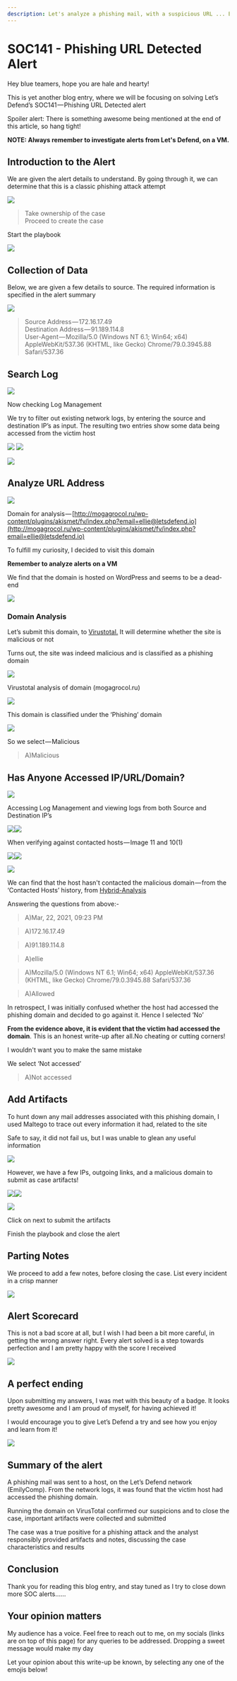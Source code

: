 ```yaml
---
description: Let's analyze a phishing mail, with a suspicious URL ... Event ID - 86)
---
```


# SOC141 - Phishing URL Detected Alert

Hey blue teamers, hope you are hale and hearty!

This is yet another blog entry, where we will be focusing on solving Let’s Defend’s SOC141 — Phishing URL Detected alert

Spoiler alert: There is something awesome being mentioned at the end of this article, so hang tight!

**NOTE: Always remember to investigate alerts from Let's Defend, on a VM.**

## Introduction to the Alert

We are given the alert details to understand. By going through it, we can determine that this is a classic phishing attack attempt

&#x20;                                                     ![](https://cdn-images-1.medium.com/max/1000/1\*-E9m1imob2W4hCTMx8YewA.png)

> Take ownership of the case\
> Proceed to create the case

Start the playbook

&#x20;                                                     ![](https://cdn-images-1.medium.com/max/1000/1\*fh6ANtxb02gq3clTk4wKfw.png)

## Collection of Data

Below, we are given a few details to source. The required information is specified in the alert summary

&#x20;                                                        ![](https://cdn-images-1.medium.com/max/1000/1\*BYlH1v1SDtQbonmNKj2t-A.png)

> Source Address — 172.16.17.49\
> Destination Address — 91.189.114.8\
> User-Agent — Mozilla/5.0 (Windows NT 6.1; Win64; x64) AppleWebKit/537.36 (KHTML, like Gecko) Chrome/79.0.3945.88 Safari/537.36

## Search Log

&#x20;                                                      ![](https://cdn-images-1.medium.com/max/1000/1\*8y9siGUYkpwC-r4Z1Jln4A.png)

Now checking Log Management

We try to filter out existing network logs, by entering the source and destination IP’s as input. The resulting two entries show some data being accessed from the victim host

![](https://cdn-images-1.medium.com/max/1000/1\*aJ55u6shGtNdoPVUXEvmLQ.png)            ![](https://cdn-images-1.medium.com/max/750/1\*cmzBRPqYfLKvAMHw2ss2BA.png)

&#x20;                                              ![](https://cdn-images-1.medium.com/max/1000/1\*3h7heP\_IfmMmNGZiiJxqZw.png)

## Analyze URL Address&#x20;

&#x20;                                               ![](https://cdn-images-1.medium.com/max/1000/1\*SBOR1ZUo1lVkaocUfw9GjA.png)

Domain for analysis — [http://mogagrocol.ru/wp-content/plugins/akismet/fv/index.php?email=ellie@letsdefend.io](http://mogagrocol.ru/wp-content/plugins/akismet/fv/index.php?email=ellie@letsdefend.io)

To fulfill my curiosity, I decided to visit this domain&#x20;

**Remember to analyze alerts on a VM**

We find that the domain is hosted on WordPress and seems to be a dead-end

&#x20;                                            ![](https://cdn-images-1.medium.com/max/1000/1\*1-qYspTQJrb4vyPfcJLBRA.png)

### Domain Analysis

Let’s submit this domain, to [Virustotal.](https://www.virustotal.com/gui/home/upload) It will determine whether the site is malicious or not

Turns out, the site was indeed malicious and is classified as a phishing domain

&#x20;                                                   ![](https://cdn-images-1.medium.com/max/1000/1\*nvfKfTbuKtshihcr15HIqA.png)

Virustotal analysis of domain (mogagrocol.ru)

&#x20;                                                   ![](https://cdn-images-1.medium.com/max/1000/1\*APvV8U3llauyKILhUYCRVA.png)

This domain is classified under the ‘Phishing’ domain

&#x20;                                                    ![](https://cdn-images-1.medium.com/max/1000/1\*XDeiB6Tst3WXxGYuipThAg.png)

So we select — Malicious

> A)Malicious

## Has Anyone Accessed IP/URL/Domain?

&#x20;                                               ![](https://cdn-images-1.medium.com/max/1000/1\*0paPNTFmtnQhsfZ0DbVHEA.png)

Accessing Log Management and viewing logs from both Source and Destination IP’s

&#x20;             ![](https://cdn-images-1.medium.com/max/750/1\*cmzBRPqYfLKvAMHw2ss2BA.png)![](https://cdn-images-1.medium.com/max/1000/1\*3h7heP\_IfmMmNGZiiJxqZw.png)

When verifying against contacted hosts — Image 11 and 10(1)

![](https://cdn-images-1.medium.com/max/1000/1\*ghjcNejcsnBkLPL2DSE8rQ.png)![](https://cdn-images-1.medium.com/max/750/1\*DNLSKDu0LlL4J2Lgpu-XCw.png)

&#x20;                                  ![](https://cdn-images-1.medium.com/max/1000/1\*6R4t58RACvSWSWReV7qURA.png)

We can find that the host hasn't contacted the malicious domain — from the ‘Contacted Hosts’ history, from [Hybrid-Analysis](https://www.hybrid-analysis.com)

Answering the questions from above:-

> A)Mar, 22, 2021, 09:23 PM

> A)172.16.17.49

> A)91.189.114.8

> A)ellie

> A)Mozilla/5.0 (Windows NT 6.1; Win64; x64) AppleWebKit/537.36 (KHTML, like Gecko) Chrome/79.0.3945.88 Safari/537.36

> A)Allowed

In retrospect, I was initially confused whether the host had accessed the phishing domain and decided to go against it. Hence I selected ‘No’

**From the evidence above, it is evident that the victim had accessed the domain**. This is an honest write-up after all.No cheating or cutting corners!

I wouldn't want you to make the same mistake

We select ‘Not accessed’

> A)Not accessed

## Add Artifacts

To hunt down any mail addresses associated with this phishing domain, I used Maltego to trace out every information it had, related to the site

Safe to say, it did not fail us, but I was unable to glean any useful information

&#x20;                                           ![](https://cdn-images-1.medium.com/max/1000/1\*iWRzt3dUnD-qs9p5N8IBaw.png)

However, we have a few IPs, outgoing links, and a malicious domain to submit as case artifacts!

&#x20;          ![](https://cdn-images-1.medium.com/max/1000/1\*aAAxGI4\_2D5Y6Clv3WdhTw.png)![](https://cdn-images-1.medium.com/max/750/1\*IQApi5Y3g9qTLKaMIj-rwQ.png)&#x20;

&#x20;                                              ![](https://cdn-images-1.medium.com/max/1000/1\*9btivc7cxKs6Sc9gbGS68Q.png)

Click on next to submit the artifacts

Finish the playbook and close the alert

## Parting Notes

We proceed to add a few notes, before closing the case. List every incident in a crisp manner

&#x20;                                                 ![](https://cdn-images-1.medium.com/max/1000/1\*7SpGPAl26GP5Lk5cWFFpJg.png)

## Alert Scorecard

This is not a bad score at all, but I wish I had been a bit more careful, in getting the wrong answer right. Every alert solved is a step towards perfection and I am pretty happy with the score I received

&#x20;                                                    ![](https://cdn-images-1.medium.com/max/1000/1\*lguLifzdPkCtQz1efm8a2A.png)

## A perfect ending

Upon submitting my answers, I was met with this beauty of a badge. It looks pretty awesome and I am proud of myself, for having achieved it!

I would encourage you to give Let’s Defend a try and see how you enjoy and learn from it!

&#x20;                                                ![](https://cdn-images-1.medium.com/max/1000/1\*GbWIJou7K5iQWVhyXdqjHQ.png)

## Summary of the alert

A phishing mail was sent to a host, on the Let’s Defend network (EmilyComp). From the network logs, it was found that the victim host had accessed the phishing domain.

Running the domain on VirusTotal confirmed our suspicions and to close the case, important artifacts were collected and submitted

The case was a true positive for a phishing attack and the analyst responsibly provided artifacts and notes, discussing the case characteristics and results

## Conclusion

Thank you for reading this blog entry, and stay tuned as I try to close down more SOC alerts……

## Your opinion matters

My audience has a voice. Feel free to reach out to me, on my socials (links are on top of this page) for any queries to be addressed. Dropping a sweet message would make my day

Let your opinion about this write-up be known, by selecting any one of the emojis below!
